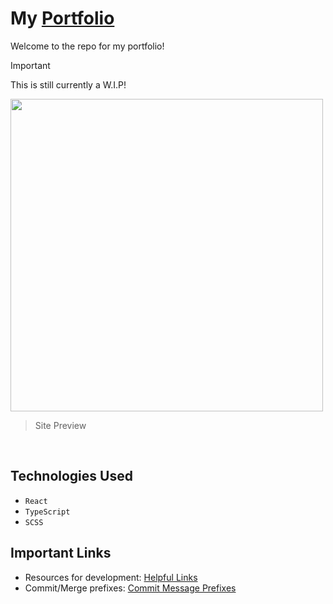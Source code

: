 # My [Portfolio](https://carsonsgit.github.io/)

Welcome to the repo for my portfolio! 
>[!IMPORTANT]
> This is still currently a W.I.P!

<img src="https://github.com/user-attachments/assets/d38451ae-dc70-4290-af6d-c597b94f99e5" width="500"/>

> Site Preview
<br />

## Technologies Used
- `React`
- `TypeScript`
- `SCSS`

## Important Links

- Resources for development: [Helpful Links](https://github.com/carsonSgit/carsonsgit.github.io/issues/9)
- Commit/Merge prefixes: [Commit Message Prefixes](https://github.com/carsonSgit/carsonsgit.github.io/issues/14)
